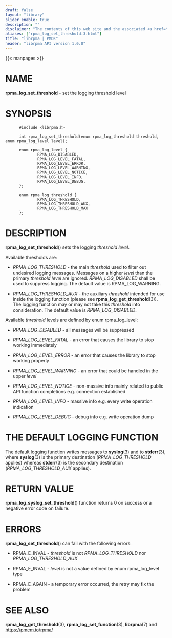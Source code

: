 ```yaml
---
draft: false
layout: "library"
slider_enable: true
description: ""
disclaimer: "The contents of this web site and the associated <a href=\"https://github.com/pmem\">GitHub repositories</a> are BSD-licensed open source."
aliases: ["rpma_log_set_threshold.3.html"]
title: "librpma | PMDK"
header: "librpma API version 1.0.0"
---
```

{{< manpages >}}

[comment]: <> (SPDX-License-Identifier: BSD-3-Clause)
[comment]: <> (Copyright 2020-2022, Intel Corporation)

NAME
====

**rpma\_log\_set\_threshold** - set the logging threshold level

SYNOPSIS
========

          #include <librpma.h>

          int rpma_log_set_threshold(enum rpma_log_threshold threshold, enum rpma_log_level level);

          enum rpma_log_level {
                  RPMA_LOG_DISABLED,
                  RPMA_LOG_LEVEL_FATAL,
                  RPMA_LOG_LEVEL_ERROR,
                  RPMA_LOG_LEVEL_WARNING,
                  RPMA_LOG_LEVEL_NOTICE,
                  RPMA_LOG_LEVEL_INFO,
                  RPMA_LOG_LEVEL_DEBUG,
          };

          enum rpma_log_threshold {
                  RPMA_LOG_THRESHOLD,
                  RPMA_LOG_THRESHOLD_AUX,
                  RPMA_LOG_THRESHOLD_MAX
          };

DESCRIPTION
===========

**rpma\_log\_set\_threshold**() sets the logging *threshold* *level*.

Available thresholds are:

-   *RPMA\_LOG\_THRESHOLD* - the main *threshold* used to filter out
    undesired logging messages. Messages on a higher *level* than the
    primary *threshold* *level* are ignored. *RPMA\_LOG\_DISABLED* shall
    be used to suppress logging. The default value is
    RPMA\_LOG\_WARNING.

-   *RPMA\_LOG\_THRESHOLD\_AUX* - the auxiliary *threshold* intended for
    use inside the logging function (please see
    **rpma\_log\_get\_threshold**(3)). The logging function may or may
    not take this *threshold* into consideration. The default value is
    *RPMA\_LOG\_DISABLED*.

Available *threshold* levels are defined by enum rpma\_log\_level:

-   *RPMA\_LOG\_DISABLED* - all messages will be suppressed

-   *RPMA\_LOG\_LEVEL\_FATAL* - an error that causes the library to stop
    working immediately

-   *RPMA\_LOG\_LEVEL\_ERROR* - an error that causes the library to stop
    working properly

-   *RPMA\_LOG\_LEVEL\_WARNING* - an error that could be handled in the
    upper *level*

-   *RPMA\_LOG\_LEVEL\_NOTICE* - non-massive info mainly related to
    public API function completions e.g. connection established

-   *RPMA\_LOG\_LEVEL\_INFO* - massive info e.g. every write operation
    indication

-   *RPMA\_LOG\_LEVEL\_DEBUG* - debug info e.g. write operation dump

THE DEFAULT LOGGING FUNCTION
============================

The default logging function writes messages to **syslog**(3) and to
**stderr**(3), where **syslog**(3) is the primary destination
(*RPMA\_LOG\_THRESHOLD* applies) whereas **stderr**(3) is the secondary
destination (*RPMA\_LOG\_THRESHOLD\_AUX* applies).

RETURN VALUE
============

**rpma\_log\_syslog\_set\_threshold**() function returns 0 on success or
a negative error code on failure.

ERRORS
======

**rpma\_log\_set\_threshold**() can fail with the following errors:

-   RPMA\_E\_INVAL - *threshold* is not *RPMA\_LOG\_THRESHOLD* nor
    *RPMA\_LOG\_THRESHOLD\_AUX*

-   RPMA\_E\_INVAL - *level* is not a value defined by enum
    rpma\_log\_level type

-   RPMA\_E\_AGAIN - a temporary error occurred, the retry may fix the
    problem

SEE ALSO
========

**rpma\_log\_get\_threshold**(3), **rpma\_log\_set\_function**(3),
**librpma**(7) and https://pmem.io/rpma/
